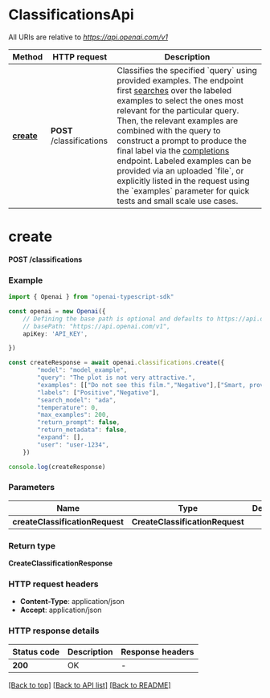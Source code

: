 # ClassificationsApi

All URIs are relative to *https://api.openai.com/v1*

Method | HTTP request | Description
------------- | ------------- | -------------
[**create**](ClassificationsApi.md#create) | **POST** /classifications | Classifies the specified &#x60;query&#x60; using provided examples.  The endpoint first [searches](/docs/api-reference/searches) over the labeled examples to select the ones most relevant for the particular query. Then, the relevant examples are combined with the query to construct a prompt to produce the final label via the [completions](/docs/api-reference/completions) endpoint.  Labeled examples can be provided via an uploaded &#x60;file&#x60;, or explicitly listed in the request using the &#x60;examples&#x60; parameter for quick tests and small scale use cases. 


# **create**

#### **POST** /classifications


### Example


```typescript
import { Openai } from "openai-typescript-sdk"

const openai = new Openai({
    // Defining the base path is optional and defaults to https://api.openai.com/v1
    // basePath: "https://api.openai.com/v1",
    apiKey: 'API_KEY',

})

const createResponse = await openai.classifications.create({
        "model": "model_example",
        "query": "The plot is not very attractive.",
        "examples": [["Do not see this film.","Negative"],["Smart, provocative and blisteringly funny.","Positive"]],
        "labels": ["Positive","Negative"],
        "search_model": "ada",
        "temperature": 0,
        "max_examples": 200,
        "return_prompt": false,
        "return_metadata": false,
        "expand": [],
        "user": "user-1234",
    })

console.log(createResponse)

```


### Parameters

Name | Type | Description  | Notes
------------- | ------------- | ------------- | -------------
 **createClassificationRequest** | **CreateClassificationRequest**|  |


### Return type

**CreateClassificationResponse**

### HTTP request headers

 - **Content-Type**: application/json
 - **Accept**: application/json


### HTTP response details
| Status code | Description | Response headers |
|-------------|-------------|------------------|
**200** | OK |  -  |

[[Back to top]](#) [[Back to API list]](../README.md#documentation-for-api-endpoints) [[Back to README]](../README.md)


